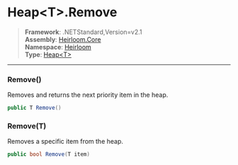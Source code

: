 # Heap\<T>.Remove

> **Framework**: .NETStandard,Version=v2.1  
> **Assembly**: [Heirloom.Core][0]  
> **Namespace**: [Heirloom][0]  
> **Type**: [Heap\<T>][1]  

--------------------------------------------------------------------------------

### Remove()

Removes and returns the next priority item in the heap.

```cs
public T Remove()
```

### Remove(T)

Removes a specific item from the heap.

```cs
public bool Remove(T item)
```

[0]: ../Heirloom.Core.md
[1]: Heirloom.Heap[T].md
